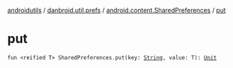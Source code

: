 [androidutils](../../index.md) / [danbroid.util.prefs](../index.md) / [android.content.SharedPreferences](index.md) / [put](./put.md)

# put

`fun <reified T> SharedPreferences.put(key: `[`String`](https://kotlinlang.org/api/latest/jvm/stdlib/kotlin/-string/index.html)`, value: T): `[`Unit`](https://kotlinlang.org/api/latest/jvm/stdlib/kotlin/-unit/index.html)
